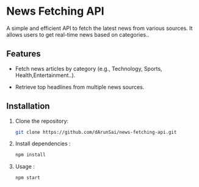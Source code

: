 # News Fetching API

A simple and efficient API to fetch the latest news from various sources. It allows users to get real-time news based on categories..

## Features

- Fetch news articles by category (e.g., Technology, Sports, Health,Entertainment..).

- Retrieve top headlines from multiple news sources.

## Installation

1. Clone the repository:

   ```bash
   git clone https://github.com/dArunSai/news-fetching-api.git
   ```

2. Install dependencies :

   ```bash
   npm install
   ```

3. Usage :

   ```bash
   npm start
   ```
